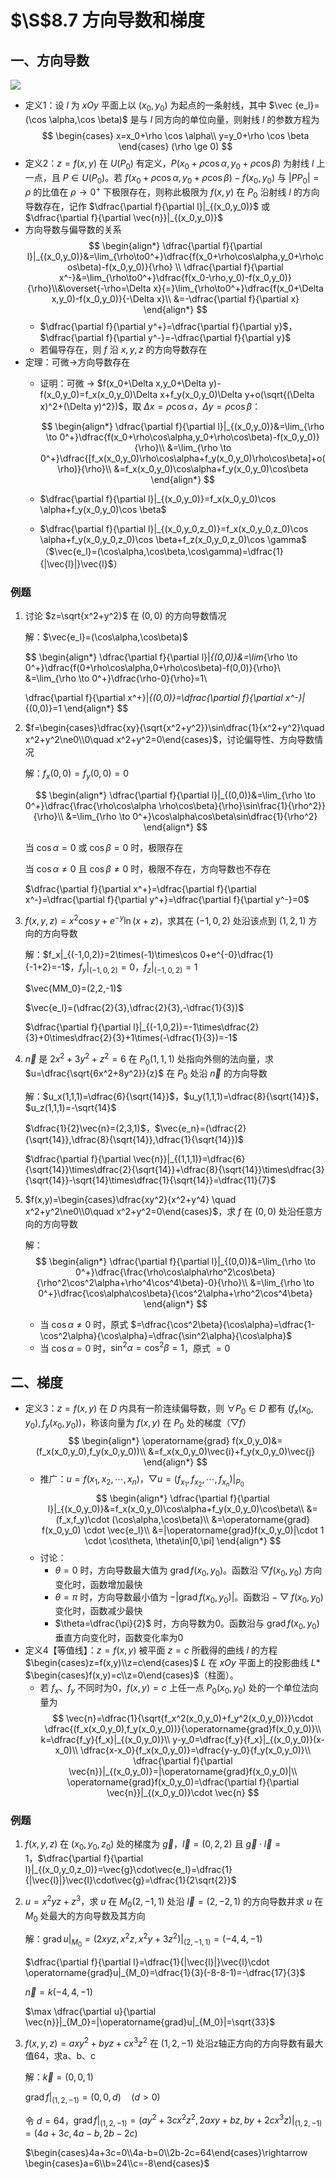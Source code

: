 # $\S$8.7 方向导数和梯度
## 一、方向导数
![](../assets/8./87-p1.png)
* 定义1：设 $l$ 为 $xOy$ 平面上以 $(x_0,y_0)$ 为起点的一条射线，其中 $\vec {e_l}=(\cos \alpha,\cos \beta)$ 是与 $l$ 同方向的单位向量，则射线 $l$ 的参数方程为
    $$
    \begin{cases}
    x=x_0+\rho \cos \alpha\\
    y=y_0+\rho \cos \beta
    \end{cases}
    (\rho \ge 0)
    $$
* 定义2：$z=f(x,y)$ 在 $U(P_0)$ 有定义，$P(x_0+\rho \cos\alpha,y_0+\rho \cos\beta)$ 为射线 $l$ 上一点，且 $P\in U(P_0)$。若 $f(x_0+\rho \cos\alpha,y_0+\rho \cos\beta)-f(x_0,y_0)$ 与 $|PP_0|=\rho$ 的比值在 $\rho\to 0^+$ 下极限存在，则称此极限为 $f(x,y)$ 在 $P_0$ 沿射线 $l$ 的方向导数存在，记作 $\dfrac{\partial f}{\partial l}|_{(x_0,y_0)}$ 或 $\dfrac{\partial f}{\partial \vec{n}}|_{(x_0,y_0)}$
* 方向导数与偏导数的关系
    $$
    \begin{align*}
    \dfrac{\partial f}{\partial l}|_{(x_0,y_0)}&=\lim_{\rho\to0^+}\dfrac{f(x_0+\rho\cos\alpha,y_0+\rho\cos\beta)-f(x_0,y_0)}{\rho} \\
    \dfrac{\partial f}{\partial x^-}&=\lim_{\rho\to0^+}\dfrac{f(x_0-\rho,y_0)-f(x_0,y_0)}{\rho}\\&\overset{-\rho=\Delta x}{=}\lim_{\rho\to0^+}\dfrac{f(x_0+\Delta x,y_0)-f(x_0,y_0)}{-\Delta x}\\
    &=-\dfrac{\partial f}{\partial x}
    \end{align*}
    $$
    - $\dfrac{\partial f}{\partial y^+}=\dfrac{\partial f}{\partial y}$，$\dfrac{\partial f}{\partial y^-}=-\dfrac{\partial f}{\partial y}$
    - 若偏导存在，则 $f$ 沿 $x,y,z$ 的方向导数存在
* 定理：可微→方向导数存在
    - 证明：可微 → $f(x_0+\Delta x,y_0+\Delta y)-f(x_0,y_0)=f_x(x_0,y_0)\Delta x+f_y(x_0,y_0)\Delta y+o(\sqrt{(\Delta x)^2+(\Delta y)^2})$，取 $\Delta x=\rho\cos\alpha$，$\Delta y=\rho\cos\beta$：

        $$
        \begin{align*}
        \dfrac{\partial f}{\partial l}|_{(x_0,y_0)}&=\lim_{\rho \to 0^+}\dfrac{f(x_0+\rho\cos\alpha,y_0+\rho\cos\beta)-f(x_0,y_0)}{\rho}\\
        &=\lim_{\rho \to 0^+}\dfrac{[f_x(x_0,y_0)\rho\cos\alpha+f_y(x_0,y_0)\rho\cos\beta]+o(\rho)}{\rho}\\
        &=f_x(x_0,y_0)\cos\alpha+f_y(x_0,y_0)\cos\beta
        \end{align*}
        $$

    - $\dfrac{\partial f}{\partial l}|_{(x_0,y_0)}=f_x(x_0,y_0)\cos \alpha+f_y(x_0,y_0)\cos \beta$
    - $\dfrac{\partial f}{\partial l}|_{(x_0,y_0,z_0)}=f_x(x_0,y_0,z_0)\cos \alpha+f_y(x_0,y_0,z_0)\cos \beta+f_z(x_0,y_0,z_0)\cos \gamma$（$\vec{e_l}=(\cos\alpha,\cos\beta,\cos\gamma)=\dfrac{1}{|\vec{l}|}\vec{l}$）
### 例题
1. 讨论 $z=\sqrt{x^2+y^2}$ 在 $(0,0)$ 的方向导数情况

    解：$\vec{e_l}=(\cos\alpha,\cos\beta)$

    $$
    \begin{align*}
    \dfrac{\partial f}{\partial l}|_{(0,0)}&=\lim_{\rho \to 0^+}\dfrac{f(0+\rho\cos\alpha,0+\rho\cos\beta)-f(0,0)}{\rho}\\
    &=\lim_{\rho \to 0^+}\dfrac{\rho-0}{\rho}=1\\

    \dfrac{\partial f}{\partial x^+}|_{(0,0)}=\dfrac{\partial f}{\partial x^-}|_{(0,0)}=1
    \end{align*}
    $$

2. $f=\begin{cases}\dfrac{xy}{\sqrt{x^2+y^2}}\sin\dfrac{1}{x^2+y^2}\quad x^2+y^2\ne0\\0\quad x^2+y^2=0\end{cases}$，讨论偏导性、方向导数情况

    解：$f_x(0,0)=f_y(0,0)=0$

    $$
    \begin{align*}
    \dfrac{\partial f}{\partial l}|_{(0,0)}&=\lim_{\rho \to 0^+}\dfrac{\frac{\rho\cos\alpha \rho\cos\beta}{\rho}\sin\frac{1}{\rho^2}}{\rho}\\
    &=\lim_{\rho \to 0^+}\cos\alpha\cos\beta\sin\dfrac{1}{\rho^2}
    \end{align*}
    $$

    当 $\cos\alpha=0$ 或 $\cos\beta=0$ 时，极限存在

    当 $\cos\alpha\ne 0$ 且 $\cos\beta \ne 0$ 时，极限不存在，方向导数也不存在

    $\dfrac{\partial f}{\partial x^+}=\dfrac{\partial f}{\partial x^-}=\dfrac{\partial f}{\partial y^+}=\dfrac{\partial f}{\partial y^-}=0$

3. $f(x,y,z)=x^2\cos y+e^{-y}\ln(x+z)$，求其在 $(-1,0,2)$ 处沿该点到 $(1,2,1)$ 方向的方向导数

    解：$f_x|_{(-1,0,2)}=2\times(-1)\times\cos 0+e^{-0}\dfrac{1}{-1+2}=-1$，$f_y|_{(-1,0,2)}=0$，$f_z|_{(-1,0,2)}=1$

    $\vec{MM_0}=(2,2,-1)$

    $\vec{e_l}=(\dfrac{2}{3},\dfrac{2}{3},-\dfrac{1}{3})$

    $\dfrac{\partial f}{\partial l}|_{(-1,0,2)}=-1\times\dfrac{2}{3}+0\times\dfrac{2}{3}+1\times(-\dfrac{1}{3})=-1$

4. $\vec {n}$ 是 $2x^2+3y^2+z^2=6$ 在 $P_0(1,1,1)$ 处指向外侧的法向量，求 $u=\dfrac{\sqrt{6x^2+8y^2}}{z}$ 在 $P_0$ 处沿 $\vec{n}$ 的方向导数

    解：$u_x(1,1,1)=\dfrac{6}{\sqrt{14}}$，$u_y(1,1,1)=\dfrac{8}{\sqrt{14}}$，$u_z(1,1,1)=-\sqrt{14}$

    $\dfrac{1}{2}\vec{n}=(2,3,1)$，$\vec{e_n}=(\dfrac{2}{\sqrt{14}},\dfrac{8}{\sqrt{14}},\dfrac{1}{\sqrt{14}})$

    $\dfrac{\partial f}{\partial \vec{n}}|_{(1,1,1)}=\dfrac{6}{\sqrt{14}}\times\dfrac{2}{\sqrt{14}}+\dfrac{8}{\sqrt{14}}\times\dfrac{3}{\sqrt{14}}-\sqrt{14}\times\dfrac{1}{\sqrt{14}}=\dfrac{11}{7}$

5. $f(x,y)=\begin{cases}\dfrac{xy^2}{x^2+y^4} \quad x^2+y^2\ne0\\0\quad x^2+y^2=0\end{cases}$，求 $f$ 在 $(0,0)$ 处沿任意方向的方向导数

    解：
    $$
    \begin{align*}
    \dfrac{\partial f}{\partial l}|_{(0,0)}&=\lim_{\rho \to 0^+}\dfrac{\frac{\rho\cos\alpha\rho^2\cos\beta}{\rho^2\cos^2\alpha+\rho^4\cos^4\beta}-0}{\rho}\\
    &=\lim_{\rho \to 0^+}\dfrac{\cos\alpha\cos\beta}{\cos^2\alpha+\rho^2\cos^4\beta}
    \end{align*}
    $$

    * 当 $\cos\alpha\ne0$ 时，原式 $=\dfrac{\cos^2\beta}{\cos\alpha}=\dfrac{1-\cos^2\alpha}{\cos\alpha}=\dfrac{\sin^2\alpha}{\cos\alpha}$
    * 当 $\cos\alpha=0$ 时，$\sin^2\alpha=\cos^2\beta=1$，原式 $=0$

## 二、梯度
* 定义3：$z=f(x,y)$ 在 $D$ 内具有一阶连续偏导数，则 $\forall P_0\in D$ 都有 $(f_x(x_0,y_0),f_y(x_0,y_0))$，称该向量为 $f(x,y)$ 在 $P_0$ 处的梯度（$\bigtriangledown f$）
    $$
    \begin{align*}
    \operatorname{grad} f(x_0,y_0)&=(f_x(x_0,y_0),f_y(x_0,y_0))\\
    &=f_x(x_0,y_0)\vec{i}+f_y(x_0,y_0)\vec{j}
    \end{align*}
    $$
    * 推广：$u=f(x_1,x_2,\cdots,x_n)$，$\bigtriangledown u=(f_{x_1},f_{x_2},\cdots,f_{x_n})|_{P_0}$
        $$
        \begin{align*}
        \dfrac{\partial f}{\partial l}|_{(x_0,y_0)}&=f_x(x_0,y_0)\cos\alpha+f_y(x_0,y_0)\cos\beta\\
        &=(f_x,f_y)\cdot (\cos\alpha,\cos\beta)\\
        &=\operatorname{grad} f(x_0,y_0) \cdot \vec{e_l}\\
        &=|\operatorname{grad}f(x_0,y_0)|\cdot 1 \cdot \cos\theta, \theta\in[0,\pi]
        \end{align*}
        $$
    * 讨论：
        * $\theta=0$ 时，方向导数最大值为 $\operatorname{grad}f(x_0,y_0)$。函数沿 $\bigtriangledown f(x_0,y_0)$ 方向变化时，函数增加最快
        * $\theta=\pi$ 时，方向导数最小值为 $-|\operatorname{grad}f(x_0,y_0)|$。函数沿 $-\bigtriangledown f(x_0,y_0)$ 变化时，函数减少最快
        * $\theta=\dfrac{\pi}{2}$ 时，方向导数为0。函数沿与 $\operatorname{grad}f(x_0,y_0)$ 垂直方向变化时，函数变化率为0
* 定义4【等值线】：$z=f(x,y)$ 被平面 $z=c$ 所截得的曲线 $l$ 的方程 $\begin{cases}z=f(x,y)\\z=c\end{cases}$ $L$ 在 $xOy$ 平面上的投影曲线 $L*$ $\begin{cases}f(x,y)=c\\z=0\end{cases}$（柱面）。
    - 若 $f_x$、$f_y$ 不同时为0，$f(x,y)=c$ 上任一点 $P_0(x_0,y_0)$ 处的一个单位法向量为
        $$
        \vec{n}=\dfrac{1}{\sqrt{f_x^2(x_0,y_0)+f_y^2(x_0,y_0)}}\cdot \dfrac{(f_x(x_0,y_0),f_y(x_0,y_0))}{\operatorname{grad}f(x_0,y_0)}\\
        k=\dfrac{f_y}{f_x}|_{(x_0,y_0)}\\
        y-y_0=\dfrac{f_y}{f_x}|_{(x_0,y_0)}(x-x_0)\\
        \dfrac{x-x_0}{f_x(x_0,y_0)}=\dfrac{y-y_0}{f_y(x_0,y_0)}\\
        \dfrac{\partial f}{\partial \vec{n}}|_{(x_0,y_0)}=|\operatorname{grad}f(x_0,y_0)|\\
        \operatorname{grad}f(x_0,y_0)=\dfrac{\partial f}{\partial \vec{n}}|_{(x_0,y_0)}\cdot \vec{n}
        $$
### 例题
1. $f(x,y,z)$ 在 $(x_0,y_0,z_0)$ 处的梯度为 $\vec{g}$，$\vec{l}=(0,2,2)$ 且 $\vec{g}\cdot \vec{l}=1$，$\dfrac{\partial f}{\partial l}|_{(x_0,y_0,z_0)}=\vec{g}\cdot\vec{e_l}=\dfrac{1}{|\vec{l}|}\vec{l}\cdot\vec{g}=\dfrac{1}{2\sqrt{2}}$
2. $u=x^2yz+z^3$，求 $u$ 在 $M_0(2,-1,1)$ 处沿 $\vec{l}=(2,-2,1)$ 的方向导数并求 $u$ 在 $M_0$ 处最大的方向导数及其方向

    解：$\operatorname{grad}u|_{M_0}=(2xyz,x^2z,x^2y+3z^2)|_{(2,-1,1)}=(-4,4,-1)$

    $\dfrac{\partial f}{\partial l}=\dfrac{1}{|\vec{l}|}\vec{l}\cdot \operatorname{grad}u|_{M_0}=\dfrac{1}{3}(-8-8-1)=-\dfrac{17}{3}$

    $\vec{n}=k(-4,4,-1)$

    $\max \dfrac{\partial u}{\partial \vec{n}}|_{M_0}=|\operatorname{grad}u|_{M_0}|=\sqrt{33}$
3. $f(x,y,z)=axy^2+byz+cx^3z^2$ 在 $(1,2,-1)$ 处沿z轴正方向的方向导数有最大值64，求a、b、c

    解：$\vec{k}=(0,0,1)$

    $\operatorname{grad}f|_{(1,2,-1)}=(0,0,d)\quad(d\gt 0)$

    令 $d=64$，$\operatorname{grad}f|_{(1,2,-1)}=(ay^2+3cx^2z^2,2axy+bz,by+2cx^3z)|_{(1,2,-1)}=(4a+3c,4a-b,2b-2c)$

    $\begin{cases}4a+3c=0\\4a-b=0\\2b-2c=64\end{cases}\rightarrow \begin{cases}a=6\\b=24\\c=-8\end{cases}$
